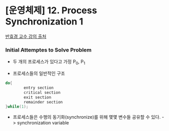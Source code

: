 # [운영체제] 12. Process Synchronization 1

[반효경 교수 강의 출처](https://core.ewha.ac.kr/assets/publish/C0101020140404144354492628)

### Initial Attemptes to Solve Problem

- 두 개의 프로세스가 있다고 가정 P<sub>0</sub>, P<sub>1</sub>

- 프로세스들의 일반적인 구조

```java
do{
    	entry section
        critical section
        exit section
        remainder section
}while(1);
```

- 프로세스들은 수행의 동기화(synchronize)를 위해 몇몇 변수들 공유할 수 있다. -> synchronization variable